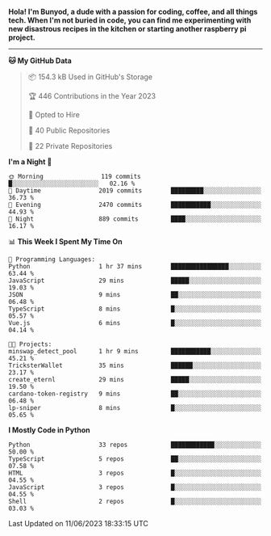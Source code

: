 <p>
<b>Hola! I'm Bunyod, a dude with a passion for coding, coffee, and all things tech. When I'm not buried in code, you can find me experimenting with new disastrous recipes in the kitchen or starting another raspberry pi project.</b>
</p>

---

<!--START_SECTION:waka-->
**🐱 My GitHub Data** 

> 📦 154.3 kB Used in GitHub's Storage 
 > 
> 🏆 446 Contributions in the Year 2023
 > 
> 💼 Opted to Hire
 > 
> 📜 40 Public Repositories 
 > 
> 🔑 22 Private Repositories 
 > 
**I'm a Night 🦉** 

```text
🌞 Morning                119 commits         █░░░░░░░░░░░░░░░░░░░░░░░░   02.16 % 
🌆 Daytime                2019 commits        █████████░░░░░░░░░░░░░░░░   36.73 % 
🌃 Evening                2470 commits        ███████████░░░░░░░░░░░░░░   44.93 % 
🌙 Night                  889 commits         ████░░░░░░░░░░░░░░░░░░░░░   16.17 % 
```


📊 **This Week I Spent My Time On** 

```text
💬 Programming Languages: 
Python                   1 hr 37 mins        ████████████████░░░░░░░░░   63.44 % 
JavaScript               29 mins             █████░░░░░░░░░░░░░░░░░░░░   19.03 % 
JSON                     9 mins              ██░░░░░░░░░░░░░░░░░░░░░░░   06.48 % 
TypeScript               8 mins              █░░░░░░░░░░░░░░░░░░░░░░░░   05.57 % 
Vue.js                   6 mins              █░░░░░░░░░░░░░░░░░░░░░░░░   04.14 % 

🐱‍💻 Projects: 
minswap_detect_pool      1 hr 9 mins         ███████████░░░░░░░░░░░░░░   45.21 % 
TricksterWallet          35 mins             ██████░░░░░░░░░░░░░░░░░░░   23.17 % 
create_eternl            29 mins             █████░░░░░░░░░░░░░░░░░░░░   19.50 % 
cardano-token-registry   9 mins              ██░░░░░░░░░░░░░░░░░░░░░░░   06.48 % 
lp-sniper                8 mins              █░░░░░░░░░░░░░░░░░░░░░░░░   05.65 % 
```

**I Mostly Code in Python** 

```text
Python                   33 repos            ████████████░░░░░░░░░░░░░   50.00 % 
TypeScript               5 repos             ██░░░░░░░░░░░░░░░░░░░░░░░   07.58 % 
HTML                     3 repos             █░░░░░░░░░░░░░░░░░░░░░░░░   04.55 % 
JavaScript               3 repos             █░░░░░░░░░░░░░░░░░░░░░░░░   04.55 % 
Shell                    2 repos             █░░░░░░░░░░░░░░░░░░░░░░░░   03.03 % 
```




 Last Updated on 11/06/2023 18:33:15 UTC
<!--END_SECTION:waka-->
